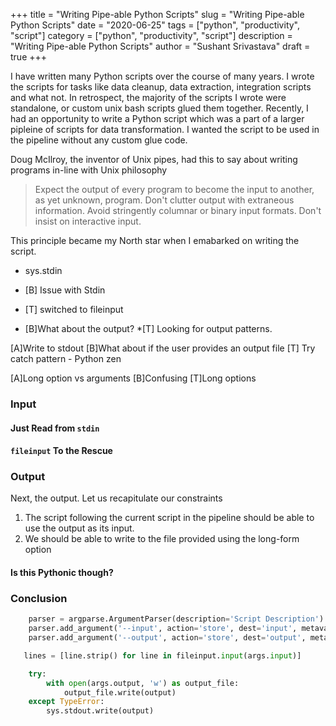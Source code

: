 +++
title = "Writing Pipe-able Python Scripts"
slug = "Writing Pipe-able Python Scripts"
date = "2020-06-25"
tags = ["python", "productivity", "script"]
category = ["python", "productivity", "script"]
description = "Writing Pipe-able Python Scripts"
author = "Sushant Srivastava"
draft = true
+++

I have written many Python scripts over the course of many years.
I wrote the scripts for tasks like data cleanup, data extraction,
integration scripts and what not. In retrospect, the majority of the 
scripts I wrote were standalone, or custom unix bash scripts glued them
together. Recently, I had an opportunity to write a Python script which 
was a part of a larger pipleine of scripts for data transformation. 
I wanted the script to be used in the pipeline without any custom glue code.


Doug McIlroy, the inventor of Unix pipes, had this to say about writing programs 
in-line with Unix philosophy

> Expect the output of every program to become the input to another, as yet unknown, program. Don't clutter output with extraneous information. Avoid stringently columnar or binary input formats. Don't insist on interactive input.

This principle became my North star when I emabarked on writing the script.

* sys.stdin
* [B] Issue with Stdin
* [T] switched to fileinput


* [B]What about the output?
*[T] Looking for output patterns.


[A]Write to stdout
[B]What about if the user provides an output file
[T] Try catch pattern - Python zen

[A]Long option vs arguments
[B]Confusing
[T]Long options
### Input ###

#### Just Read from `stdin` ####

#### `fileinput` To the Rescue ####

### Output ###
Next, the output. Let us recapitulate our constraints

1. The script following the current script in the pipeline should be able to use the output as its input.
2. We should be able to write to the file provided using the long-form option
#### Is this Pythonic though? ####


### Conclusion ###




```python
    parser = argparse.ArgumentParser(description='Script Description')
    parser.add_argument('--input', action='store', dest='input', metavar='FILE', help='Input file')
    parser.add_argument('--output', action='store', dest='output', metavar='FILE', help='Output file')
```

```python
   lines = [line.strip() for line in fileinput.input(args.input)]
```

```python
    try:
        with open(args.output, 'w') as output_file:
            output_file.write(output)
    except TypeError:
        sys.stdout.write(output)
```



